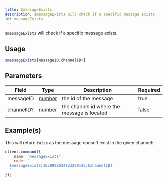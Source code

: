 ```yaml
---
title: $messageExists
description: $messageExists will check if a specific message exists.
id: messageExists
---
```


`$messageExists` will check if a specific message exists.

## Usage

```php
$messageExists[messageID;channelID?]
```

## Parameters

| Field      | Type                                                                                              | Description                                 | Required |
| ---------- | ------------------------------------------------------------------------------------------------- | ------------------------------------------- | -------- |
| messageID  | [number](https://developer.mozilla.org/en-US/docs/Web/JavaScript/Reference/Global_Objects/Number) | the id of the message                       | true     |
| channelID? | [number](https://developer.mozilla.org/en-US/docs/Web/JavaScript/Reference/Global_Objects/Number) | the channel id where the message is located | false    |

## Example(s)

This will return `false` as the message doesn't exist in the given channel:

```javascript
client.command({
    name: "messageExists",
    code: `
  $messageExists[1058998634823299143;$channelID]
  `
});
```
